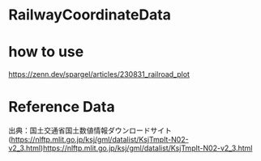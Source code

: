 # RailwayCoordinateData

# how to use
https://zenn.dev/spargel/articles/230831_railroad_plot

# Reference Data
出典：国土交通省国土数値情報ダウンロードサイト(https://nlftp.mlit.go.jp/ksj/gml/datalist/KsjTmplt-N02-v2_3.html)https://nlftp.mlit.go.jp/ksj/gml/datalist/KsjTmplt-N02-v2_3.html
